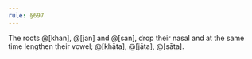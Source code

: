 ```yaml
---
rule: §697
---
```


The roots @[khan], @[jan] and @[san], drop their nasal and at the same time lengthen their vowel; @[khāta], @[jāta], @[sāta].